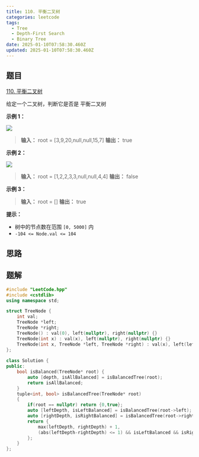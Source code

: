```yaml
---
title: 110. 平衡二叉树
categories: leetcode
tags: 
  - Tree
  - Depth-First Search
  - Binary Tree
date: 2025-01-10T07:58:30.460Z
updated: 2025-01-10T07:58:30.460Z
---
```


<!--more-->

## 题目

[110. 平衡二叉树](https://leetcode.cn/problems/balanced-binary-tree)

给定一个二叉树，判断它是否是 平衡二叉树  



**示例 1：**

![](https://assets.leetcode.com/uploads/2020/10/06/balance_1.jpg)

> 
> 
> **输入：** root = [3,9,20,null,null,15,7]
> **输出：** true
> 

**示例 2：**

![](https://assets.leetcode.com/uploads/2020/10/06/balance_2.jpg)

> 
> 
> **输入：** root = [1,2,2,3,3,null,null,4,4]
> **输出：** false
> 

**示例 3：**

> 
> 
> **输入：** root = []
> **输出：** true
> 



**提示：**

  * 树中的节点数在范围 `[0, 5000]` 内
  * `-104 <= Node.val <= 104`



## 思路


## 题解

```cpp
#include "LeetCode.hpp"
#include <cstdlib>
using namespace std;

struct TreeNode {
    int val;
    TreeNode *left;
    TreeNode *right;
    TreeNode() : val(0), left(nullptr), right(nullptr) {}
    TreeNode(int x) : val(x), left(nullptr), right(nullptr) {}
    TreeNode(int x, TreeNode *left, TreeNode *right) : val(x), left(left), right(right) {}
};
 
class Solution {
public:
    bool isBalanced(TreeNode* root) {
        auto [depth, isAllBalanced] = isBalancedTree(root);
        return isAllBalanced;
    }
    tuple<int, bool> isBalancedTree(TreeNode* root)
    {
        if(root == nullptr) return {0,true}; 
        auto [leftDepth, isLeftBalanced] = isBalancedTree(root->left);
        auto [rightDepth, isRightBalanced] = isBalancedTree(root->right);
        return {
            max(leftDepth, rightDepth) + 1,
            (abs(leftDepth-rightDepth) <= 1) && isLeftBalanced && isRightBalanced
        };
    }
};
```
